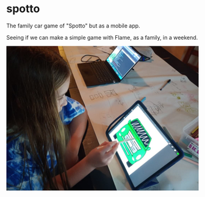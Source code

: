 # spotto

The family car game of "Spotto" but as a mobile app.

Seeing if we can make a simple game with Flame, as a family, in a weekend.

![Spotto Game](assets/drawing.jpg)


